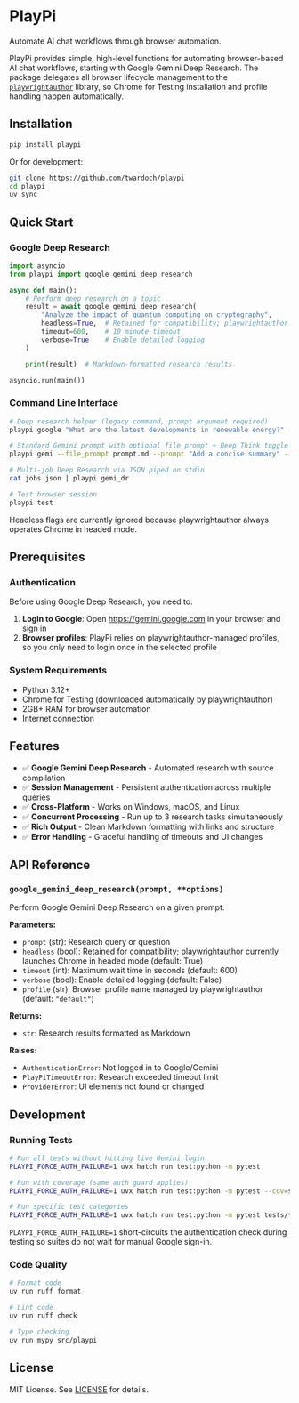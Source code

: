 # PlayPi

Automate AI chat workflows through browser automation.

PlayPi provides simple, high-level functions for automating browser-based AI chat workflows, starting with Google Gemini Deep Research. The package delegates all browser lifecycle management to the [`playwrightauthor`](https://pypi.org/project/playwrightauthor/) library, so Chrome for Testing installation and profile handling happen automatically.

## Installation

```bash
pip install playpi
```

Or for development:

```bash
git clone https://github.com/twardoch/playpi
cd playpi
uv sync
```

## Quick Start

### Google Deep Research

```python
import asyncio
from playpi import google_gemini_deep_research

async def main():
    # Perform deep research on a topic
    result = await google_gemini_deep_research(
        "Analyze the impact of quantum computing on cryptography",
        headless=True,  # Retained for compatibility; playwrightauthor runs headed
        timeout=600,    # 10 minute timeout
        verbose=True    # Enable detailed logging
    )

    print(result)  # Markdown-formatted research results

asyncio.run(main())
```

### Command Line Interface

```bash
# Deep research helper (legacy command, prompt argument required)
playpi google "What are the latest developments in renewable energy?" --output research.md

# Standard Gemini prompt with optional file prompt + Deep Think toggle
playpi gemi --file_prompt prompt.md --prompt "Add a concise summary" --deep --output_file response.md

# Multi-job Deep Research via JSON piped on stdin
cat jobs.json | playpi gemi_dr

# Test browser session
playpi test
```

Headless flags are currently ignored because playwrightauthor always operates Chrome in headed mode.

## Prerequisites

### Authentication

Before using Google Deep Research, you need to:

1. **Login to Google**: Open https://gemini.google.com in your browser and sign in
2. **Browser profiles**: PlayPi relies on playwrightauthor-managed profiles, so you only need to login once in the selected profile

### System Requirements

- Python 3.12+
- Chrome for Testing (downloaded automatically by playwrightauthor)
- 2GB+ RAM for browser automation
- Internet connection

## Features

- ✅ **Google Gemini Deep Research** - Automated research with source compilation
- ✅ **Session Management** - Persistent authentication across multiple queries
- ✅ **Cross-Platform** - Works on Windows, macOS, and Linux
- ✅ **Concurrent Processing** - Run up to 3 research tasks simultaneously
- ✅ **Rich Output** - Clean Markdown formatting with links and structure
- ✅ **Error Handling** - Graceful handling of timeouts and UI changes

## API Reference

### `google_gemini_deep_research(prompt, **options)`

Perform Google Gemini Deep Research on a given prompt.

**Parameters:**
- `prompt` (str): Research query or question
- `headless` (bool): Retained for compatibility; playwrightauthor currently launches Chrome in headed mode (default: True)
- `timeout` (int): Maximum wait time in seconds (default: 600)
- `verbose` (bool): Enable detailed logging (default: False)
- `profile` (str): Browser profile name managed by playwrightauthor (default: `"default"`)

**Returns:**
- `str`: Research results formatted as Markdown

**Raises:**
- `AuthenticationError`: Not logged in to Google/Gemini
- `PlayPiTimeoutError`: Research exceeded timeout limit
- `ProviderError`: UI elements not found or changed

## Development

### Running Tests

```bash
# Run all tests without hitting live Gemini login
PLAYPI_FORCE_AUTH_FAILURE=1 uvx hatch run test:python -m pytest

# Run with coverage (same auth guard applies)
PLAYPI_FORCE_AUTH_FAILURE=1 uvx hatch run test:python -m pytest --cov=src/playpi --cov-report=html

# Run specific test categories
PLAYPI_FORCE_AUTH_FAILURE=1 uvx hatch run test:python -m pytest tests/test_session.py -v
```

`PLAYPI_FORCE_AUTH_FAILURE=1` short-circuits the authentication check during testing so suites do not wait for manual Google sign-in.

### Code Quality

```bash
# Format code
uv run ruff format

# Lint code
uv run ruff check

# Type checking
uv run mypy src/playpi
```

## License

MIT License. See [LICENSE](LICENSE) for details.
